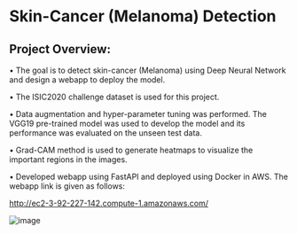 # Skin-Cancer (Melanoma) Detection
## Project Overview:

•	The goal is to detect skin-cancer (Melanoma) using Deep Neural Network and design a webapp to deploy the model.

•	The ISIC2020 challenge dataset is used for this project.

•	Data augmentation and hyper-parameter tuning was performed. The VGG19 pre-trained model was used to develop the model and its performance was evaluated on the unseen test data.

•	Grad-CAM method is used to generate heatmaps to visualize the important regions in the images.

•	Developed webapp using FastAPI and deployed using Docker in AWS. The webapp link is given as follows:

http://ec2-3-92-227-142.compute-1.amazonaws.com/

![image](https://user-images.githubusercontent.com/69506031/158002762-28527642-8a80-4aca-b61b-d084da74722f.png)
